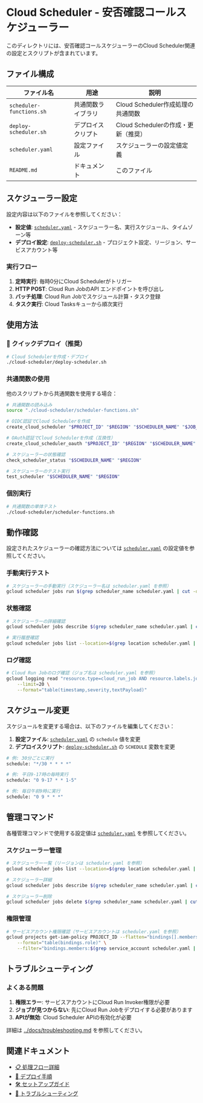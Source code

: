 # Cloud Scheduler - 安否確認コールスケジューラー

このディレクトリには、安否確認コールスケジューラーのCloud Scheduler関連の設定とスクリプトが含まれています。

## ファイル構成

| ファイル名 | 用途 | 説明 |
|-----------|------|------|
| `scheduler-functions.sh` | 共通関数ライブラリ | Cloud Scheduler作成処理の共通関数 |
| `deploy-scheduler.sh` | デプロイスクリプト | Cloud Schedulerの作成・更新（推奨） |
| `scheduler.yaml` | 設定ファイル | スケジューラーの設定値定義 |
| `README.md` | ドキュメント | このファイル |

## スケジューラー設定

設定内容は以下のファイルを参照してください：

- **設定値**: [`scheduler.yaml`](./scheduler.yaml) - スケジューラー名、実行スケジュール、タイムゾーン等
- **デプロイ設定**: [`deploy-scheduler.sh`](./deploy-scheduler.sh) - プロジェクト設定、リージョン、サービスアカウント等

### 実行フロー

1. **定時実行**: 毎時0分にCloud Schedulerがトリガー
2. **HTTP POST**: Cloud Run JobのAPI エンドポイントを呼び出し
3. **バッチ処理**: Cloud Run Jobでスケジュール計算・タスク登録
4. **タスク実行**: Cloud Tasksキューから順次実行

## 使用方法

### 🚀 クイックデプロイ（推奨）

```bash
# Cloud Schedulerを作成・デプロイ
./cloud-scheduler/deploy-scheduler.sh
```

### 共通関数の使用

他のスクリプトから共通関数を使用する場合：

```bash
# 共通関数の読み込み
source "./cloud-scheduler/scheduler-functions.sh"

# OIDC認証でCloud Schedulerを作成
create_cloud_scheduler "$PROJECT_ID" "$REGION" "$SCHEDULER_NAME" "$JOB_NAME" "$SCHEDULE" "$TIMEZONE" "$SERVICE_ACCOUNT"

# OAuth認証でCloud Schedulerを作成（互換性）
create_cloud_scheduler_oauth "$PROJECT_ID" "$REGION" "$SCHEDULER_NAME" "$JOB_NAME" "$SCHEDULE" "$TIMEZONE" "$SERVICE_ACCOUNT"

# スケジューラーの状態確認
check_scheduler_status "$SCHEDULER_NAME" "$REGION"

# スケジューラーのテスト実行
test_scheduler "$SCHEDULER_NAME" "$REGION"
```

### 個別実行

```bash
# 共通関数の単体テスト
./cloud-scheduler/scheduler-functions.sh
```

## 動作確認

設定されたスケジューラーの確認方法については [`scheduler.yaml`](./scheduler.yaml) の設定値を参照してください。

### 手動実行テスト

```bash
# スケジューラーの手動実行（スケジューラー名は scheduler.yaml を参照）
gcloud scheduler jobs run $(grep scheduler_name scheduler.yaml | cut -d'"' -f4) --location=$(grep location scheduler.yaml | cut -d'"' -f4)
```

### 状態確認

```bash
# スケジューラーの詳細確認
gcloud scheduler jobs describe $(grep scheduler_name scheduler.yaml | cut -d'"' -f4) --location=$(grep location scheduler.yaml | cut -d'"' -f4)

# 実行履歴確認
gcloud scheduler jobs list --location=$(grep location scheduler.yaml | cut -d'"' -f4)
```

### ログ確認

```bash
# Cloud Run Jobのログ確認（ジョブ名は scheduler.yaml を参照）
gcloud logging read "resource.type=cloud_run_job AND resource.labels.job_name=$(grep job_name scheduler.yaml | cut -d'"' -f4)" \
    --limit=20 \
    --format="table(timestamp,severity,textPayload)"
```

## スケジュール変更

スケジュールを変更する場合は、以下のファイルを編集してください：

1. **設定ファイル**: [`scheduler.yaml`](./scheduler.yaml) の `schedule` 値を変更
2. **デプロイスクリプト**: [`deploy-scheduler.sh`](./deploy-scheduler.sh) の `SCHEDULE` 変数を変更

```bash
# 例: 30分ごとに実行
schedule: "*/30 * * * *"

# 例: 平日9-17時の毎時実行  
schedule: "0 9-17 * * 1-5"

# 例: 毎日午前9時に実行
schedule: "0 9 * * *"
```

## 管理コマンド

各種管理コマンドで使用する設定値は [`scheduler.yaml`](./scheduler.yaml) を参照してください。

### スケジューラー管理

```bash
# スケジューラー一覧（リージョンは scheduler.yaml を参照）
gcloud scheduler jobs list --location=$(grep location scheduler.yaml | cut -d'"' -f4)

# スケジューラー詳細
gcloud scheduler jobs describe $(grep scheduler_name scheduler.yaml | cut -d'"' -f4) --location=$(grep location scheduler.yaml | cut -d'"' -f4)

# スケジューラー削除
gcloud scheduler jobs delete $(grep scheduler_name scheduler.yaml | cut -d'"' -f4) --location=$(grep location scheduler.yaml | cut -d'"' -f4)
```

### 権限管理

```bash
# サービスアカウント権限確認（サービスアカウントは scheduler.yaml を参照）
gcloud projects get-iam-policy PROJECT_ID --flatten="bindings[].members" \
    --format="table(bindings.role)" \
    --filter="bindings.members:$(grep service_account scheduler.yaml | cut -d'"' -f4)"
```

## トラブルシューティング

### よくある問題

1. **権限エラー**: サービスアカウントにCloud Run Invoker権限が必要
2. **ジョブが見つからない**: 先にCloud Run Jobをデプロイする必要があります
3. **APIが無効**: Cloud Scheduler APIの有効化が必要

詳細は [../docs/troubleshooting.md](../docs/troubleshooting.md) を参照してください。

## 関連ドキュメント

- [📋 処理フロー詳細](../docs/processing-flow.md)
- [🚀 デプロイ手順](../docs/deployment.md)
- [🛠️ セットアップガイド](../docs/setup-guide.md)
- [🔧 トラブルシューティング](../docs/troubleshooting.md)

